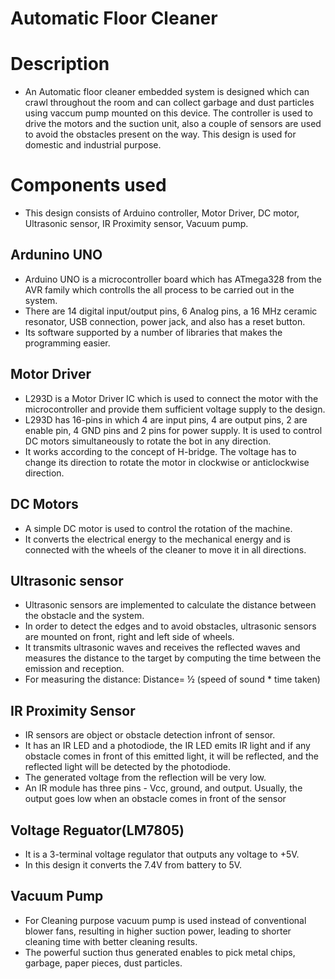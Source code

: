 # Automatic Floor Cleaner

# Description
* An Automatic floor cleaner embedded system is designed which can crawl throughout the room and can collect garbage and dust particles using vaccum pump mounted on this device. The controller is used to drive the motors and the
suction unit,  also a couple of sensors are used to avoid the obstacles present on the way. This design is
used for domestic and industrial purpose.


# Components used

* This design consists of Arduino controller, Motor Driver, DC motor, Ultrasonic sensor, IR Proximity sensor, Vacuum pump.

## Ardunino UNO
* Arduino UNO is a microcontroller board which has ATmega328 from the AVR family which controlls the all process to be carried out in the system.
* There are 14 digital input/output pins, 6 Analog pins, a 16 MHz ceramic resonator, USB connection, power jack, and also  has a  reset button. 
* Its software supported  by  a number  of libraries  that makes the programming easier.

## Motor Driver
* L293D is a Motor Driver IC which is used to connect the motor with the microcontroller and provide them  sufficient voltage supply to the design. 
* L293D has  16-pins in  which 4  are input  pins, 4  are output pins, 2 are enable pin, 4 GND pins and 2 pins for power supply.  It is used to control  DC motors simultaneously to rotate the bot in any direction. 
* It works according to the concept of H-bridge. The voltage has to change its direction to rotate the motor in clockwise or anticlockwise direction.

## DC Motors
* A simple DC motor is used to control the rotation of the machine.
* It converts the electrical energy to the mechanical energy and is connected with the wheels of the cleaner to move it in all directions. 

## Ultrasonic sensor
* Ultrasonic sensors are implemented to calculate
the distance between the obstacle and the system. 
* In order to detect the edges and to avoid obstacles, ultrasonic sensors
are mounted on front, right and left side of wheels.
* It  transmits  ultrasonic waves  and receives  the reflected  waves  and measures  the distance  to the  target  by computing  the  time between  the emission and reception. 
* For measuring the distance: 
Distance= ½ (speed of sound * time taken)

## IR Proximity Sensor
* IR sensors are object or obstacle detection infront of sensor.
* It has an IR LED and a photodiode, the IR LED emits IR light and if any obstacle comes in front of this emitted light, it will be reflected, and the reflected light will be detected by the photodiode. 
* The generated voltage from the reflection will be very low. 
* An IR module has three pins - Vcc, ground, and output. Usually, the output goes low when an obstacle comes in front of the sensor

## Voltage Reguator(LM7805)
* It is a 3-terminal voltage regulator that outputs any voltage to +5V.
* In this design it converts the 7.4V from battery to 5V.

## Vacuum Pump
* For Cleaning purpose  vacuum pump is used instead of conventional blower fans, resulting in higher suction power, leading to shorter cleaning time with better cleaning results. 
* The powerful suction thus generated enables to pick metal chips, garbage, paper pieces, dust particles.
